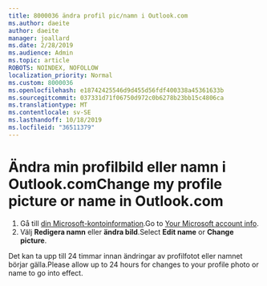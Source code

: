 ```yaml
---
title: 8000036 ändra profil pic/namn i Outlook.com
ms.author: daeite
author: daeite
manager: joallard
ms.date: 2/28/2019
ms.audience: Admin
ms.topic: article
ROBOTS: NOINDEX, NOFOLLOW
localization_priority: Normal
ms.custom: 8000036
ms.openlocfilehash: e18742425546d9d455d56fdf400338a45361633b
ms.sourcegitcommit: 037331d71f06750d972c0b6278b23bb15c4806ca
ms.translationtype: MT
ms.contentlocale: sv-SE
ms.lasthandoff: 10/18/2019
ms.locfileid: "36511379"
---
```

# <a name="change-my-profile-picture-or-name-in-outlookcom"></a><span data-ttu-id="0aa17-102">Ändra min profilbild eller namn i Outlook.com</span><span class="sxs-lookup"><span data-stu-id="0aa17-102">Change my profile picture or name in Outlook.com</span></span>

1. <span data-ttu-id="0aa17-103">Gå till [din Microsoft-kontoinformation](https://go.microsoft.com/fwlink/p/?linkid=860841).</span><span class="sxs-lookup"><span data-stu-id="0aa17-103">Go to [Your Microsoft account info](https://go.microsoft.com/fwlink/p/?linkid=860841).</span></span>
1. <span data-ttu-id="0aa17-104">Välj **Redigera namn** eller **ändra bild**.</span><span class="sxs-lookup"><span data-stu-id="0aa17-104">Select **Edit name** or **Change picture**.</span></span>

<span data-ttu-id="0aa17-105">Det kan ta upp till 24 timmar innan ändringar av profilfotot eller namnet börjar gälla.</span><span class="sxs-lookup"><span data-stu-id="0aa17-105">Please allow up to 24 hours for changes to your profile photo or name to go into effect.</span></span>